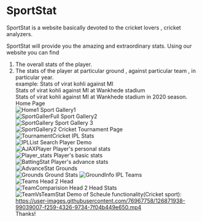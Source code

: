 # SportStat
SportStat is a website basically devoted to the cricket lovers , cricket analyzers.

SportStat will provide you the amazing and extraordinary stats.
Using our website you can find
1) The overall stats of the player.
2) The stats of the player at particular ground , against particular team , in particular year. 
   <bR>
   example: Stats of virat kohli against MI
   <br>
            Stats of virat kohli against MI at Wankhede stadium
   <br>
            Stats of virat kohli against MI at Wankhede stadium in 2020 season. 
       <br>
 Home Page  
![Home1](https://user-images.githubusercontent.com/76967758/125754879-669b588f-21f7-4f49-8fa5-9f0fd30fd41a.jpg)
 Sport Gallery1  
![SportGallerFull](https://user-images.githubusercontent.com/76967758/125755418-69136a35-7a3a-4743-8403-fade4883780f.png)
 Sport Gallery2  
![SportGallery](https://user-images.githubusercontent.com/76967758/125755490-8021304f-1b86-4796-acff-ab35baa43071.jpg)
 Sport Gallery 3   
![SportGallery2](https://user-images.githubusercontent.com/76967758/125755561-c3b5fa56-3d97-4d34-99d0-288469f0452d.jpg)
 Cricket Tournament Page  
![TournamentCricket](https://user-images.githubusercontent.com/76967758/125755609-4cab11c8-9cba-4bf6-81cd-2ac8e844e62e.jpg)
 IPL Stats   
![IPLList](https://user-images.githubusercontent.com/76967758/125755625-b5f376ac-607b-4db6-9d7a-2b725f601875.jpg)
 Search Player Demo  
![AJAXPlayer](https://user-images.githubusercontent.com/76967758/125755660-644cb5af-80c7-4cc9-8dc7-ee0097ae4a94.jpg)
 Player's personal stats  
![Player_stats](https://user-images.githubusercontent.com/76967758/125755701-c0d031b6-f0ac-4166-8edb-9fa4587bc97b.jpg)
 Player's basic stats  
![BattingStat](https://user-images.githubusercontent.com/76967758/125755728-d5350d81-1af1-4aa3-84b4-9e8a2115fa22.jpg)
Player's advance stats   
![AdvanceStat](https://user-images.githubusercontent.com/76967758/125755752-51536f57-5051-41b3-9c44-e02bc6d52141.png)
Grounds   
![Grounds](https://user-images.githubusercontent.com/76967758/125755917-e9707abb-a5dd-4686-a5db-2b355044fedb.jpg)
Ground Stats
![GroundInfo](https://user-images.githubusercontent.com/76967758/125755816-7bf64626-3cea-46f1-a33a-ecbd32173568.jpg)
 IPL Teams  
![Teams](https://user-images.githubusercontent.com/76967758/125755963-93a206f7-e676-4aa1-ae4b-a7b87d6fb576.jpg)
Head 2 Head   
![TeamComparision](https://user-images.githubusercontent.com/76967758/125756020-10c6fe0a-1f1e-415c-a2bd-7fa1ae6b4f94.jpg)
Head 2 Head Stats   
![TeamVsTeamStat](https://user-images.githubusercontent.com/76967758/125756181-0a49d658-6546-41ef-9775-8d708841c3f6.jpg)
Demo of Scheule functionality(Cricket sport):
https://user-images.githubusercontent.com/76967758/126871938-99039007-f259-4326-9734-7f04b449e650.mp4
   <br>
Thanks!
